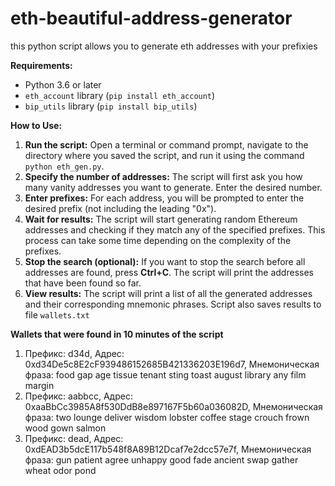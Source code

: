# eth-beautiful-address-generator
this python script allows you to generate eth addresses with your prefixies

**Requirements:**

* Python 3.6 or later
* `eth_account` library (`pip install eth_account`)
* `bip_utils` library (`pip install bip_utils`)

**How to Use:**

1. **Run the script:** Open a terminal or command prompt, navigate to the directory where you saved the script, and run it using the command `python eth_gen.py`.
2. **Specify the number of addresses:** The script will first ask you how many vanity addresses you want to generate. Enter the desired number.
3. **Enter prefixes:** For each address, you will be prompted to enter the desired prefix (not including the leading "0x"). 
4. **Wait for results:** The script will start generating random Ethereum addresses and checking if they match any of the specified prefixes. This process can take some time depending on the complexity of the prefixes.
5. **Stop the search (optional):** If you want to stop the search before all addresses are found, press **Ctrl+C**. The script will print the addresses that have been found so far.
6. **View results:** The script will print a list of all the generated addresses and their corresponding mnemonic phrases. Script also saves results to file `wallets.txt`

**Wallets that were found in 10 minutes of the script**
1. Префикс: d34d, Адрес: 0xd34De5c8E2cF939486152685B421336203E196d7, Мнемоническая фраза: food gap age tissue tenant sting toast august library any film margin
2. Префикс: aabbcc, Адрес: 0xaaBbCc3985A8f530DdB8e897167F5b60a036082D, Мнемоническая фраза: two lounge deliver wisdom lobster coffee stage crouch frown wood gown salmon
3. Префикс: dead, Адрес: 0xdEAD3b5dcE117b548f8A89B12Dcaf7e2dcc57e7f, Мнемоническая фраза: gun patient agree unhappy good fade ancient swap gather wheat odor pond

